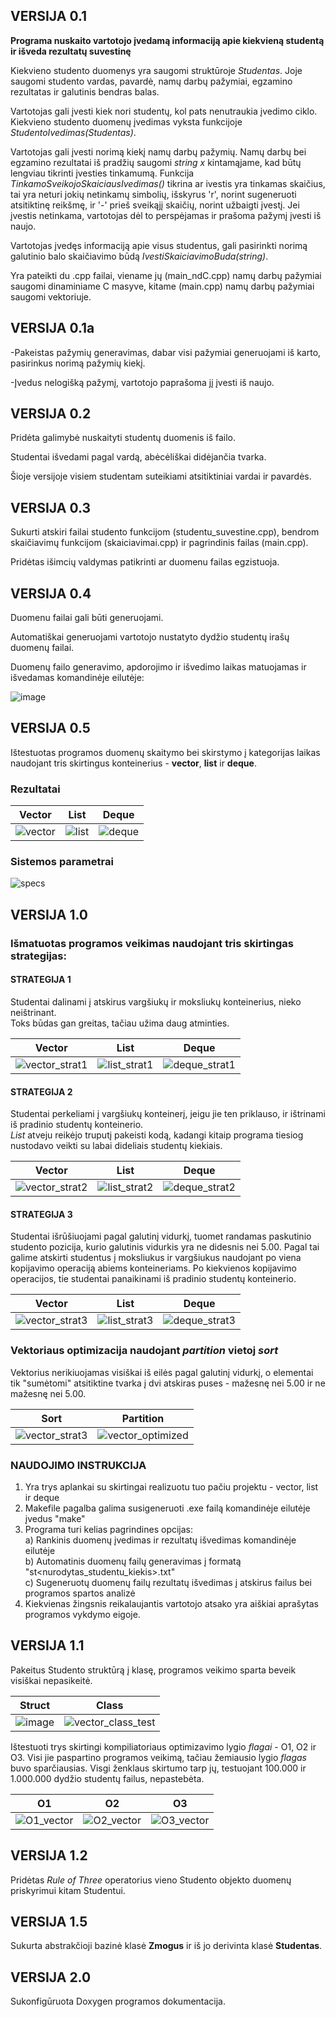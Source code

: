 ## VERSIJA 0.1

**Programa nuskaito vartotojo įvedamą informaciją apie kiekvieną studentą ir išveda rezultatų suvestinę**

Kiekvieno studento duomenys yra saugomi struktūroje _Studentas_. Joje saugomi studento vardas, pavardė, namų darbų pažymiai, egzamino rezultatas ir galutinis bendras balas.

Vartotojas gali įvesti kiek nori studentų, kol pats nenutraukia įvedimo ciklo. Kiekvieno studento duomenų įvedimas vyksta funkcijoje _StudentoIvedimas(Studentas)_.

Vartotojas gali įvesti norimą kiekį namų darbų pažymių. Namų darbų bei egzamino rezultatai iš pradžių saugomi _string x_ kintamąjame, kad būtų lengviau tikrinti įvesties tinkamumą. Funkcija _TinkamoSveikojoSkaiciausIvedimas()_ tikrina ar ivestis yra tinkamas skaičius, tai yra neturi jokių netinkamų simbolių, išskyrus 'r', norint sugeneruoti atsitiktinę reikšmę, ir '-' prieš sveikąjį skaičių, norint užbaigti įvestį. Jei įvestis netinkama, vartotojas dėl to perspėjamas ir prašoma pažymį įvesti iš naujo.

Vartotojas įvedęs informaciją apie visus studentus, gali pasirinkti norimą galutinio balo skaičiavimo būdą _IvestiSkaiciavimoBuda(string)_.

Yra pateikti du .cpp failai, viename jų (main_ndC.cpp) namų darbų pažymiai saugomi dinaminiame C masyve, kitame (main.cpp) namų darbų pažymiai saugomi vektoriuje.

## VERSIJA 0.1a

-Pakeistas pažymių generavimas, dabar visi pažymiai generuojami iš karto, pasirinkus norimą pažymių kiekį.

-Įvedus nelogišką pažymį, vartotojo paprašoma jį įvesti iš naujo.

## VERSIJA 0.2

Pridėta galimybė nuskaityti studentų duomenis iš failo.

Studentai išvedami pagal vardą, abėcėliškai didėjančia tvarka.

Šioje versijoje visiem studentam suteikiami atsitiktiniai vardai ir pavardės.

## VERSIJA 0.3

Sukurti atskiri failai studento funkcijom (studentu_suvestine.cpp), bendrom skaičiavimų funkcijom (skaiciavimai.cpp) ir pagrindinis failas (main.cpp).

Pridėtas išimcių valdymas patikrinti ar duomenu failas egzistuoja.

## VERSIJA 0.4

Duomenu failai gali būti generuojami.

Automatiškai generuojami vartotojo nustatyto dydžio studentų irašų duomenų failai.

Duomenų failo generavimo, apdorojimo ir išvedimo laikas matuojamas ir išvedamas komandinėje eilutėje:

![image](https://user-images.githubusercontent.com/99316667/158587079-75147900-505f-47ae-8e60-902c2170be5c.png)

## VERSIJA 0.5

Ištestuotas programos duomenų skaitymo bei skirstymo į kategorijas laikas naudojant tris skirtingus konteinerius - **vector**, **list** ir **deque**.

### Rezultatai
| Vector | List | Deque |
|--------|------|-------|
|![vector](https://user-images.githubusercontent.com/99316667/161388116-8cd18f86-f88b-4eb0-b868-e1d13f618fdc.png)|![list](https://user-images.githubusercontent.com/99316667/161388334-db976e2d-079a-4f2b-ad56-852f8423e447.png)|![deque](https://user-images.githubusercontent.com/99316667/161388127-5352f276-2f5c-414f-bcc8-e03d1d373633.png)|

### Sistemos parametrai
![specs](https://user-images.githubusercontent.com/99316667/161387499-d852a60b-95ac-47c4-aeca-5a3768fa49e0.png)

## VERSIJA 1.0

### Išmatuotas programos veikimas naudojant tris skirtingas strategijas:

#### STRATEGIJA 1
Studentai dalinami į atskirus vargšiukų ir moksliukų konteinerius, nieko neištrinant.  
Toks būdas gan greitas, tačiau užima daug atminties.

| Vector | List | Deque |
|--------|------|-------|
|![vector_strat1](https://user-images.githubusercontent.com/99316667/163709849-a3d836b3-83c3-4fbb-a789-dbf2bf6ac0b3.png)|![list_strat1](https://user-images.githubusercontent.com/99316667/163709850-f2aa2232-53f7-4e58-aedb-46112f0e697f.png)|![deque_strat1](https://user-images.githubusercontent.com/99316667/163709855-171b142d-aacd-4d2b-b1f4-700fa4bb6b04.png)|

#### STRATEGIJA 2
Studentai perkeliami į vargšiukų konteinerį, jeigu jie ten priklauso, ir ištrinami iš pradinio studentų konteinerio.  
*List* atveju reikėjo truputį pakeisti kodą, kadangi kitaip programa tiesiog nustodavo veikti su labai dideliais studentų kiekiais.

| Vector | List | Deque |
|--------|------|-------|
|![vector_strat2](https://user-images.githubusercontent.com/99316667/163709876-4400f415-fc39-4a4b-b9a9-d3499098246e.png)|![list_strat2](https://user-images.githubusercontent.com/99316667/163709882-7ec53457-9457-40c5-94a7-ed64722912c4.png)|![deque_strat2](https://user-images.githubusercontent.com/99316667/163709885-5f817cb3-6864-4e96-b50a-40114ea22cc4.png)|

#### STRATEGIJA 3
Studentai išrūšiuojami pagal galutinį vidurkį, tuomet randamas paskutinio studento pozicija, kurio galutinis vidurkis yra ne didesnis nei 5.00. Pagal tai galime atskirti studentus į moksliukus ir vargšiukus naudojant po viena kopijavimo operaciją abiems konteineriams. Po kiekvienos kopijavimo operacijos, tie studentai panaikinami iš pradinio studentų konteinerio.  

| Vector | List | Deque |
|--------|------|-------|
|![vector_strat3](https://user-images.githubusercontent.com/99316667/163709893-f0268f03-4a18-4008-a70e-509f53d8521c.png)|![list_strat3](https://user-images.githubusercontent.com/99316667/163709896-adb25ed4-7c07-469c-a7d0-cdb2591c91f9.png)|![deque_strat3](https://user-images.githubusercontent.com/99316667/163709898-e97c280f-857f-4c3a-a180-6dfbdaf0ac8e.png)|

### Vektoriaus optimizacija naudojant *partition* vietoj *sort*
Vektorius nerikiuojamas visiškai iš eilės pagal galutinį vidurkį, o elementai tik "sumėtomi" atsitiktine tvarka į dvi atskiras puses - mažesnę nei 5.00 ir ne mažesnę nei 5.00.

| Sort | Partition |
|------|-----------|
|![vector_strat3](https://user-images.githubusercontent.com/99316667/163709942-9ebe0056-5463-4e3d-8d90-672e25d56157.png)|![vector_optimized](https://user-images.githubusercontent.com/99316667/163709944-7ae95663-5d05-4748-9191-df33b4f1b0f0.png)|

### NAUDOJIMO INSTRUKCIJA

1. Yra trys aplankai su skirtingai realizuotu tuo pačiu projektu - vector, list ir deque
2. Makefile pagalba galima susigeneruoti .exe failą komandinėje eilutėje įvedus "make"
3. Programa turi kelias pagrindines opcijas:  
a) Rankinis duomenų įvedimas ir rezultatų išvedimas komandinėje eilutėje  
b) Automatinis duomenų failų generavimas į formatą "st<nurodytas_studentu_kiekis>.txt"  
c) Sugeneruotų duomenų failų rezultatų išvedimas į atskirus failus bei programos spartos analizė
4. Kiekvienas žingsnis reikalaujantis vartotojo atsako yra aiškiai aprašytas programos vykdymo eigoje.

## VERSIJA 1.1

Pakeitus Studento struktūrą į klasę, programos veikimo sparta beveik visiškai nepasikeitė.

| Struct | Class |
|--------|-------|
|![image](https://user-images.githubusercontent.com/99316667/166121690-018ea1ff-5e41-4d36-81e0-330d95cd8707.png)|![vector_class_test](https://user-images.githubusercontent.com/99316667/166121604-f8eb37c1-511d-48e9-86be-c1ac875ea3fa.png)|

Ištestuoti trys skirtingi kompiliatoriaus optimizavimo lygio *flagai* - O1, O2 ir O3. Visi jie paspartino programos veikimą, tačiau žemiausio lygio *flagas* buvo sparčiausias. Visgi ženklaus skirtumo tarp jų, testuojant 100.000 ir 1.000.000 dydžio studentų failus, nepastebėta.

| O1 | O2 | O3 |
|----|----|----|
|![O1_vector](https://user-images.githubusercontent.com/99316667/166121819-3ec06291-f634-411b-a5bf-2f5b5772f60f.png)|![O2_vector](https://user-images.githubusercontent.com/99316667/166121821-00b52c46-7b7e-4b7d-9332-b4d83759aa79.png)|![O3_vector](https://user-images.githubusercontent.com/99316667/166121822-de7f22e7-2940-430e-a036-8c6705e3ba5a.png)|

## VERSIJA 1.2

Pridėtas *Rule of Three* operatorius vieno Studento objekto duomenų priskyrimui kitam Studentui.

## VERSIJA 1.5

Sukurta abstrakčioji bazinė klasė **Zmogus** ir iš jo derivinta klasė **Studentas**.

## VERSIJA 2.0

Sukonfigūruota Doxygen programos dokumentacija.


